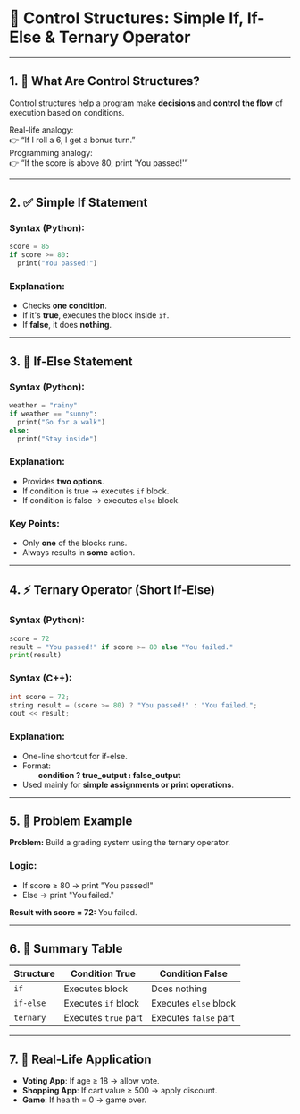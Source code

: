 # **🧠 Control Structures: Simple If, If-Else & Ternary Operator**

---

## **1. 🌟 What Are Control Structures?**

Control structures help a program make **decisions** and **control the flow** of execution based on conditions.

Real-life analogy:  
👉 “If I roll a 6, I get a bonus turn.”  
Programming analogy:  
👉 “If the score is above 80, print 'You passed!'”

---

## **2. ✅ Simple If Statement**

### **Syntax (Python):**

```python
score = 85  
if score >= 80:  
  print("You passed!")
```

### **Explanation:**

- Checks **one condition**.
- If it's **true**, executes the block inside `if`.
- If **false**, it does **nothing**.

---

## **3. 🔀 If-Else Statement**

### **Syntax (Python):**

```python
weather = "rainy"  
if weather == "sunny":  
  print("Go for a walk")  
else:  
  print("Stay inside")
```

### **Explanation:**

- Provides **two options**.
- If condition is true → executes `if` block.
- If condition is false → executes `else` block.

### **Key Points:**

- Only **one** of the blocks runs.
- Always results in **some** action.

---

## **4. ⚡ Ternary Operator (Short If-Else)**

### **Syntax (Python):**

```python
score = 72  
result = "You passed!" if score >= 80 else "You failed."  
print(result)
```

### **Syntax (C++):**

```c++
int score = 72;  
string result = (score >= 80) ? "You passed!" : "You failed.";  
cout << result;
```

### **Explanation:**

- One-line shortcut for if-else.
- Format:  
      **condition ? true_output : false_output**
- Used mainly for **simple assignments or print operations**.

---

## **5. 🎯 Problem Example**

**Problem:** Build a grading system using the ternary operator.
### **Logic:**

- If score ≥ 80 → print "You passed!"
- Else → print "You failed."

**Result with score = 72:** You failed.

---

## **6. 🧪 Summary Table**

|Structure|Condition True|Condition False|
|---|---|---|
|`if`|Executes block|Does nothing|
|`if-else`|Executes `if` block|Executes `else` block|
|`ternary`|Executes `true` part|Executes `false` part|

---

## **7. 🧠 Real-Life Application**

- **Voting App**: If age ≥ 18 → allow vote.
- **Shopping App**: If cart value ≥ 500 → apply discount.
- **Game**: If health = 0 → game over.